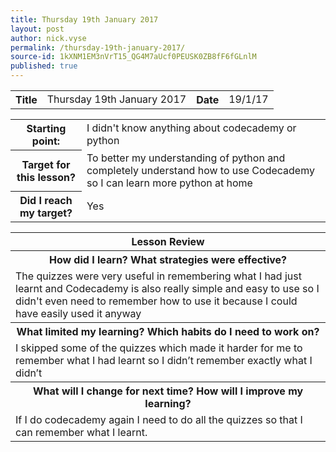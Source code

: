```yaml
---
title: Thursday 19th January 2017
layout: post
author: nick.vyse
permalink: /thursday-19th-january-2017/
source-id: 1kXNM1EM3nVrT15_QG4M7aUcf0PEUSK0ZB8fF6fGLnlM
published: true
---
```

<table>
  <tr>
    <th>Title</th>
    <td>Thursday 19th January 2017</td>
    <th>Date</th>
    <td>19/1/17</td>
  </tr>
</table>


<table>
  <tr>
    <th>Starting point:</th>
    <td>I didn't know anything about codecademy or python</td>
  </tr>
  <tr>
    <th>Target for this lesson?</th>
    <td>To better my understanding of python and completely understand how to use Codecademy so I can learn more python at home</td>
  </tr>
  <tr>
    <th>Did I reach my target?</th>
    <td>Yes</td>
  </tr>
</table>


<table>
  <tr>
    <th>Lesson Review</th>
  </tr>
  <tr>
    <th>How did I learn? What strategies were effective? </th>
  </tr>
  <tr>
    <td>The quizzes were very useful in remembering what I had just learnt and Codecademy is also really simple and easy to use so I didn't even need to remember how to use it because I could have easily used it anyway</td>
  </tr>
  <tr>
    <th>What limited my learning? Which habits do I need to work on? </th>
  </tr>
  <tr>
    <td>I skipped some of the quizzes which made it harder for me to remember what I had learnt so I didn’t remember exactly what I didn’t</td>
  </tr>
  <tr>
    <th>What will I change for next time? How will I improve my learning?</th>
  </tr>
  <tr>
    <td>If I do codecademy again I need to do all the quizzes so that I can remember what I learnt. </td>
  </tr>
</table>


